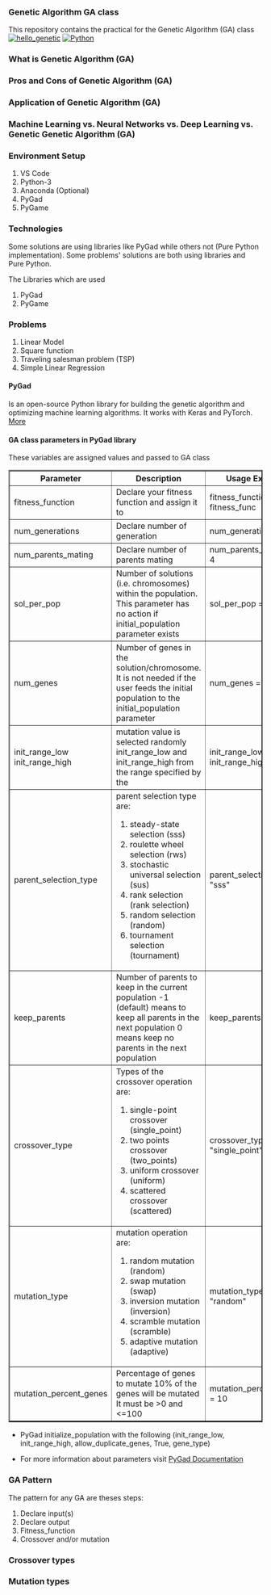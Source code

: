### Genetic Algorithm GA class

This repository contains the practical for the Genetic Algorithm (GA) class
[![hello_genetic](https://img.shields.io/static/v1?label=Genetic&message=Algorithms&color=blue&style=flat)](https://github.com/EbGazar/Genetic-Algorithm)
[![Python](https://img.shields.io/static/v1?label=Language&message=Python&color=lightblue&style=flat)](https://github.com/EbGazar/Genetic-Algorithm)

### What is Genetic Algorithm (GA)

### Pros and Cons of Genetic Algorithm (GA)

### Application of Genetic Algorithm (GA)

### Machine Learning vs. Neural Networks vs. Deep Learning vs. Genetic Genetic Algorithm (GA)

### Environment Setup

1. VS Code
2. Python-3
3. Anaconda (Optional)
4. PyGad
5. PyGame

### Technologies

Some solutions are using libraries like PyGad while others not (Pure Python implementation). Some problems' solutions are both using libraries and Pure Python.

The Libraries which are used

1. PyGad
2. PyGame

### Problems

1. Linear Model
2. Square function
3. Traveling salesman problem (TSP)
4. Simple Linear Regression

#### PyGad

Is an open-source Python library for building the genetic algorithm and optimizing machine learning algorithms. It works with Keras and PyTorch. <a href="https://pygad.readthedocs.io/en/latest/">More</a>

#### GA class parameters in PyGad library

These variables are assigned values and passed to GA class

<table border="2">
    <tr>
        <th>
            Parameter
        </th>
        <th>
            Description
        </th>
        <th>
            Usage Example
        </th>
    </tr>
    <tr>
        <td>
            fitness_function
        </td>
        <td>
            Declare your fitness function and assign it to 
        </td>
        <td>
            fitness_function = fitness_func
        </td>
    </tr>
    <tr>
        <td>
            num_generations
        </td>
        <td>
            Declare number of generation
        </td>
        <td>
            num_generations = 50
        </td>
    </tr>
    <tr>
        <td>
            num_parents_mating
        </td>
        <td>
            Declare number of parents mating
        </td>
        <td>
            num_parents_mating = 4
        </td>
    </tr>
    <tr>
        <td>
            sol_per_pop
        </td>
        <td>
            Number of solutions (i.e. chromosomes) within the population. This parameter has no action if initial_population parameter exists
        </td>
        <td>
            sol_per_pop = 8
        </td>
    </tr>
    <tr>
        <td>
            num_genes
        </td>
        <td>
            Number of genes in the solution/chromosome. It is not needed if the user feeds the initial population to the initial_population parameter
        </td>
        <td>
            num_genes = 4
        </td>
    </tr>
    <tr>
        <td>
            init_range_low
            init_range_high
        </td>
        <td>
            mutation value is selected randomly init_range_low and init_range_high from the range specified by the
        </td>
        <td>
            init_range_low = 0
            init_range_high = 6
        </td>
    </tr>
    <tr>
        <td>
            parent_selection_type
        </td>
        <td>
            parent selection type are:
            <ol>
                <li>steady-state selection (sss)</li>
                <li>roulette wheel selection (rws)</li>
                <li>stochastic universal selection (sus)</li>
                <li>rank selection (rank selection)</li>
                <li>random selection (random)</li>
                <li>tournament selection (tournament)</li>
            </ol>
        </td>
        <td>
            parent_selection_type = "sss"
        </td>
    </tr>
    <tr>
        <td>
            keep_parents
        </td>
        <td>
            Number of parents to keep in the current population
-1 (default) means to keep all parents in the next population
0 means keep no parents in the next population
        </td>
        <td>
            keep_parents = 1
        </td>
    </tr>
    <tr>
        <td>
            crossover_type
        </td>
        <td>
            Types of the crossover operation are:
            <ol>
                <li>single-point crossover (single_point)</li>
                <li>two points crossover (two_points)</li>
                <li>uniform crossover (uniform)</li>
                <li>scattered crossover (scattered)</li>
            </ol>
        </td>
        <td>
            crossover_type = "single_point"
        </td>
    </tr>
    <tr>
        <td>
            mutation_type
        </td>
        <td>
            mutation operation are:
            <ol>
                <li>random mutation (random)</li>
                <li>swap mutation (swap)</li>
                <li>inversion mutation (inversion)</li>
                <li>scramble mutation (scramble)</li>
                <li>adaptive mutation (adaptive)</li>
            </ol>
        </td>
        <td>
            mutation_type = "random"
        </td>
    </tr>
    <tr>
        <td>
            mutation_percent_genes
        </td>
        <td>
            Percentage of genes to mutate
10% of the genes will be mutated
It must be >0 and <=100
        </td>
        <td>
            mutation_percent_genes = 10
        </td>
    </tr>
</table>

* PyGad initialize_population with the following (init_range_low, init_range_high, allow_duplicate_genes, True, gene_type)

* For more information about parameters visit <a href="https://pygad.readthedocs.io/en/latest/">PyGad Documentation</a>


### GA Pattern

The pattern for any GA are theses steps:

1. Declare input(s)
2. Declare output
3. Fitness_function
4. Crossover and/or mutation

### Crossover types


### Mutation types
